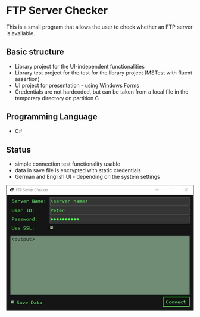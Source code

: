 # FTP Server Checker
This is a small program that allows the user to check whether an FTP server is available. 

## Basic structure
- Library project for the UI-independent functionalities
- Library test project for the test for the library project (MSTest with fluent assertion)
- UI project for presentation - using Windows Forms
- Credentials are not hardcoded, but can be taken from a local file in the temporary directory on partition C

## Programming Language
- C#

## Status
- simple connection test functionality usable
- data in save file is encrypted with static credentials
- German and English UI - depending on the system settings

![FTP Server Checker Main Form](/README-Images/MainForm.jpg?raw=true "FTP Server Checker")
